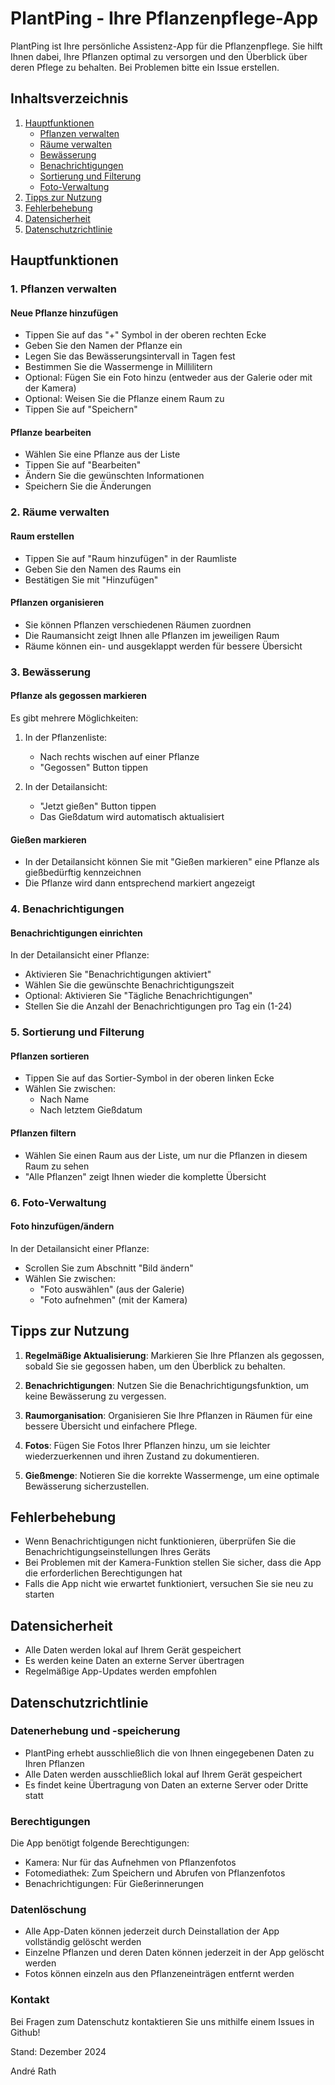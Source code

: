 # PlantPing - Ihre Pflanzenpflege-App

PlantPing ist Ihre persönliche Assistenz-App für die Pflanzenpflege. Sie hilft Ihnen dabei, Ihre Pflanzen optimal zu versorgen und den Überblick über deren Pflege zu behalten. Bei Problemen bitte ein Issue erstellen.

## Inhaltsverzeichnis
1. [Hauptfunktionen](#hauptfunktionen)
   - [Pflanzen verwalten](#1-pflanzen-verwalten)
   - [Räume verwalten](#2-räume-verwalten)
   - [Bewässerung](#3-bewässerung)
   - [Benachrichtigungen](#4-benachrichtigungen)
   - [Sortierung und Filterung](#5-sortierung-und-filterung)
   - [Foto-Verwaltung](#6-foto-verwaltung)
2. [Tipps zur Nutzung](#tipps-zur-nutzung)
3. [Fehlerbehebung](#fehlerbehebung)
4. [Datensicherheit](#datensicherheit)
5. [Datenschutzrichtlinie](#datenschutzrichtlinie)

## Hauptfunktionen

### 1. Pflanzen verwalten

#### Neue Pflanze hinzufügen
- Tippen Sie auf das "+" Symbol in der oberen rechten Ecke
- Geben Sie den Namen der Pflanze ein
- Legen Sie das Bewässerungsintervall in Tagen fest
- Bestimmen Sie die Wassermenge in Millilitern
- Optional: Fügen Sie ein Foto hinzu (entweder aus der Galerie oder mit der Kamera)
- Optional: Weisen Sie die Pflanze einem Raum zu
- Tippen Sie auf "Speichern"

#### Pflanze bearbeiten
- Wählen Sie eine Pflanze aus der Liste
- Tippen Sie auf "Bearbeiten"
- Ändern Sie die gewünschten Informationen
- Speichern Sie die Änderungen

### 2. Räume verwalten

#### Raum erstellen
- Tippen Sie auf "Raum hinzufügen" in der Raumliste
- Geben Sie den Namen des Raums ein
- Bestätigen Sie mit "Hinzufügen"

#### Pflanzen organisieren
- Sie können Pflanzen verschiedenen Räumen zuordnen
- Die Raumansicht zeigt Ihnen alle Pflanzen im jeweiligen Raum
- Räume können ein- und ausgeklappt werden für bessere Übersicht

### 3. Bewässerung

#### Pflanze als gegossen markieren
Es gibt mehrere Möglichkeiten:
1. In der Pflanzenliste:
   - Nach rechts wischen auf einer Pflanze
   - "Gegossen" Button tippen

2. In der Detailansicht:
   - "Jetzt gießen" Button tippen
   - Das Gießdatum wird automatisch aktualisiert

#### Gießen markieren
- In der Detailansicht können Sie mit "Gießen markieren" eine Pflanze als gießbedürftig kennzeichnen
- Die Pflanze wird dann entsprechend markiert angezeigt

### 4. Benachrichtigungen

#### Benachrichtigungen einrichten
In der Detailansicht einer Pflanze:
- Aktivieren Sie "Benachrichtigungen aktiviert"
- Wählen Sie die gewünschte Benachrichtigungszeit
- Optional: Aktivieren Sie "Tägliche Benachrichtigungen"
- Stellen Sie die Anzahl der Benachrichtigungen pro Tag ein (1-24)

### 5. Sortierung und Filterung

#### Pflanzen sortieren
- Tippen Sie auf das Sortier-Symbol in der oberen linken Ecke
- Wählen Sie zwischen:
  - Nach Name
  - Nach letztem Gießdatum

#### Pflanzen filtern
- Wählen Sie einen Raum aus der Liste, um nur die Pflanzen in diesem Raum zu sehen
- "Alle Pflanzen" zeigt Ihnen wieder die komplette Übersicht

### 6. Foto-Verwaltung

#### Foto hinzufügen/ändern
In der Detailansicht einer Pflanze:
- Scrollen Sie zum Abschnitt "Bild ändern"
- Wählen Sie zwischen:
  - "Foto auswählen" (aus der Galerie)
  - "Foto aufnehmen" (mit der Kamera)

## Tipps zur Nutzung

1. **Regelmäßige Aktualisierung**: Markieren Sie Ihre Pflanzen als gegossen, sobald Sie sie gegossen haben, um den Überblick zu behalten.

2. **Benachrichtigungen**: Nutzen Sie die Benachrichtigungsfunktion, um keine Bewässerung zu vergessen.

3. **Raumorganisation**: Organisieren Sie Ihre Pflanzen in Räumen für eine bessere Übersicht und einfachere Pflege.

4. **Fotos**: Fügen Sie Fotos Ihrer Pflanzen hinzu, um sie leichter wiederzuerkennen und ihren Zustand zu dokumentieren.

5. **Gießmenge**: Notieren Sie die korrekte Wassermenge, um eine optimale Bewässerung sicherzustellen.

## Fehlerbehebung

- Wenn Benachrichtigungen nicht funktionieren, überprüfen Sie die Benachrichtigungseinstellungen Ihres Geräts
- Bei Problemen mit der Kamera-Funktion stellen Sie sicher, dass die App die erforderlichen Berechtigungen hat
- Falls die App nicht wie erwartet funktioniert, versuchen Sie sie neu zu starten

## Datensicherheit

- Alle Daten werden lokal auf Ihrem Gerät gespeichert
- Es werden keine Daten an externe Server übertragen
- Regelmäßige App-Updates werden empfohlen

## Datenschutzrichtlinie

### Datenerhebung und -speicherung
- PlantPing erhebt ausschließlich die von Ihnen eingegebenen Daten zu Ihren Pflanzen
- Alle Daten werden ausschließlich lokal auf Ihrem Gerät gespeichert
- Es findet keine Übertragung von Daten an externe Server oder Dritte statt

### Berechtigungen
Die App benötigt folgende Berechtigungen:
- Kamera: Nur für das Aufnehmen von Pflanzenfotos
- Fotomediathek: Zum Speichern und Abrufen von Pflanzenfotos
- Benachrichtigungen: Für Gießerinnerungen

### Datenlöschung
- Alle App-Daten können jederzeit durch Deinstallation der App vollständig gelöscht werden
- Einzelne Pflanzen und deren Daten können jederzeit in der App gelöscht werden
- Fotos können einzeln aus den Pflanzeneinträgen entfernt werden

### Kontakt
Bei Fragen zum Datenschutz kontaktieren Sie uns mithilfe einem Issues in Github!

Stand: Dezember 2024

André Rath
